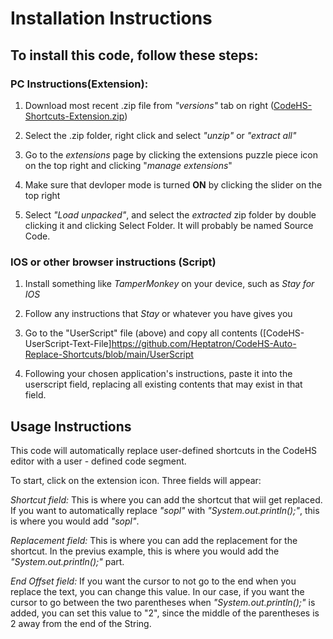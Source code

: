 # **Installation Instructions**

## To install this code, follow these steps:

### PC Instructions(Extension):

1. Download most recent .zip file from _"versions"_ tab on right ([CodeHS-Shortcuts-Extension.zip](https://github.com/Heptatron/CodeHS-Auto-Replace-Shortcuts/blob/main/CodeHS-Shortcuts-Extension.zip))

2. Select the .zip folder, right click and select _"unzip"_ or _"extract all"_

3. Go to the _extensions_ page by clicking the extensions puzzle piece icon on the top right and clicking "_manage extensions_"

4. Make sure that devloper mode is turned **ON** by clicking the slider on the top right

5. Select _"Load unpacked"_, and select the _extracted_ zip folder by double clicking it and clicking Select Folder. It will probably be named Source Code.

### IOS or other browser instructions (Script)

1. Install something like _TamperMonkey_ on your device, such as _Stay for IOS_

2. Follow any instructions that _Stay_ or whatever you have gives you

3. Go to the "UserScript" file (above) and copy all contents ([CodeHS-UserScript-Text-File]https://github.com/Heptatron/CodeHS-Auto-Replace-Shortcuts/blob/main/UserScript

4. Following your chosen application's instructions, paste it into the userscript field, replacing all existing contents that may exist in that field.

## **Usage Instructions**

This code will automatically replace user-defined shortcuts in the CodeHS editor with a user - defined code segment. 

To start, click on the extension icon. Three fields will appear:

_Shortcut field:_ This is where you can add the shortcut that wiil get replaced. If you want to automatically replace _"sopl"_ with _"System.out.println();"_, this is where you would add _"sopl"_.

_Replacement field:_ This is where you can add the replacement for the shortcut. In the previus example, this is where you would add the _"System.out.println();"_ part.

_End Offset field:_ If you want the cursor to not go to the end when you replace the text, you can change this value. In our case, if you want the cursor to go between the two parentheses when _"System.out.println();"_ is added, you can set this value to                 "2", since the middle of the parentheses is 2 away from the end of the String.
